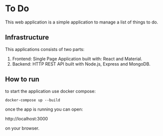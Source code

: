 # To Do
This web application is a simple application to manage a list of things to do.

## Infrastructure

This applications consists of two parts:
  1. Frontend: Single Page Application built with: React and Material.
  2. Backend: HTTP REST API built with Node.js, Express and MongoDB.

## How to run

to start the application use docker compose:

`docker-compose up --build`

once the app is running you can open:

http://localhost:3000

on your browser.
